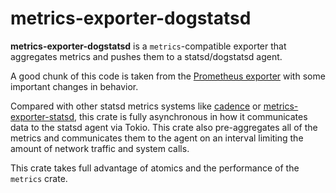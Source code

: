 # metrics-exporter-dogstatsd

__metrics-exporter-dogstatsd__ is a `metrics`-compatible exporter that
aggregates metrics and pushes them to a statsd/dogstatsd agent.

A good chunk of this code is taken from the [Prometheus exporter](https://github.com/metrics-rs/metrics/tree/main/metrics-exporter-prometheus) with some important changes in behavior.

Compared with other statsd metrics systems like [cadence] or
[metrics-exporter-statsd], this crate is fully asynchronous in how it
communicates data to the statsd agent via Tokio. This crate also pre-aggregates
all of the metrics and communicates them to the agent on an interval limiting
the amount of network traffic and system calls.

This crate takes full advantage of atomics and the performance of the `metrics` crate.


[cadence]: https://github.com/56quarters/cadence/
[metrics-exporter-statsd]: https://github.com/github/metrics-exporter-statsd
